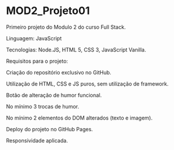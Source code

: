 # MOD2_Projeto01

Primeiro projeto do Modulo 2 do curso Full Stack.


Linguagem: JavaScript

Tecnologias: Node.JS, HTML 5, CSS 3, JavaScript Vanilla.


Requisitos para o projeto:

Criação do repositório exclusivo no GitHub.

Utilização de HTML, CSS e JS puros, sem utilização de framework.

Botão de alteração de humor funcional.

No mínimo 3 trocas de humor.

No mínimo 2 elementos do DOM alterados (texto e imagem).

Deploy do projeto no GitHub Pages.

Responsividade aplicada.
